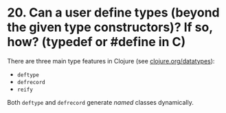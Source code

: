 # 20. Can a user define types (beyond the given type constructors)? If so, how? (typedef or #define in C)


There are three main type features in Clojure (see [clojure.org/datatypes](http://clojure.org/datatypes)):

* `deftype`
* `defrecord`
* `reify`

Both `deftype` and `defrecord` generate _named_ classes dynamically.




